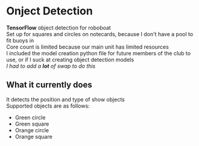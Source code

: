 # Onject Detection
**TensorFlow** object detection for roboboat  
Set up for squares and circles on notecards, because I don't have a pool to fit buoys in  
Core count is limited because our main unit has limited resources  
I included the model creation python file for future members of the club to use, or if I suck at creating object detection models  
*I had to add a **lot** of swap to do this*

## What it currently does
It detects the position and type of show objects  
Supported objects are as follows:  
  - Green circle
  - Green square
  - Orange circle
  - Orange square
